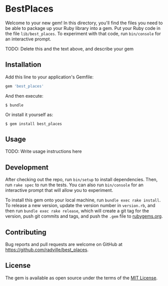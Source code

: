 # BestPlaces

Welcome to your new gem! In this directory, you'll find the files you need to be able to package up your Ruby library into a gem. Put your Ruby code in the file `lib/best_places`. To experiment with that code, run `bin/console` for an interactive prompt.

TODO: Delete this and the text above, and describe your gem

## Installation

Add this line to your application's Gemfile:

```ruby
gem 'best_places'
```

And then execute:

    $ bundle

Or install it yourself as:

    $ gem install best_places

## Usage

TODO: Write usage instructions here

## Development

After checking out the repo, run `bin/setup` to install dependencies. Then, run `rake spec` to run the tests. You can also run `bin/console` for an interactive prompt that will allow you to experiment.

To install this gem onto your local machine, run `bundle exec rake install`. To release a new version, update the version number in `version.rb`, and then run `bundle exec rake release`, which will create a git tag for the version, push git commits and tags, and push the `.gem` file to [rubygems.org](https://rubygems.org).

## Contributing

Bug reports and pull requests are welcome on GitHub at https://github.com/radville/best_places.

## License

The gem is available as open source under the terms of the [MIT License](https://opensource.org/licenses/MIT).
